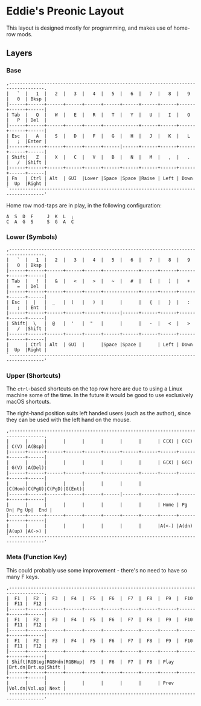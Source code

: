# Eddie's Preonic Layout

This layout is designed mostly for programming, and makes use of home-row mods.

## Layers

### Base

```text
,-----------------------------------------------------------------------------------.
|   `  |   1  |   2  |   3  |   4  |   5  |   6  |   7  |   8  |   9  |   0  | Bksp |
|------+------+------+------+------+------+------+------+------+------+------+------|
| Tab  |   Q  |   W  |   E  |   R  |   T  |   Y  |   U  |   I  |   O  |   P  | Del  |
|------+------+------+------+------+-------------+------+------+------+------+------|
| Esc  |   A  |   S  |   D  |   F  |   G  |   H  |   J  |   K  |   L  |   ;  |Enter |
|------+------+------+------+------+------|------+------+------+------+------+------|
| Shift|   Z  |   X  |   C  |   V  |   B  |   N  |   M  |   ,  |   .  |   /  |Shift |
|------+------+------+------+------+------+------+------+------+------+------+------|
| Fn   | Ctrl | Alt  | GUI  |Lower |Space |Space |Raise | Left | Down |  Up  |Right |
`-----------------------------------------------------------------------------------'
```

Home row mod-taps are in play, in the following configuration:

```text
A  S  D  F     J  K  L  ;
C  A  G  S     S  G  A  C
```

### Lower (Symbols)

```text
,-----------------------------------------------------------------------------------.
|   `  |   1  |   2  |   3  |   4  |   5  |   6  |   7  |   8  |   9  |   0  | Bksp |
|------+------+------+------+------+-------------+------+------+------+------+------|
| Tab  |   !  |   &  |   <  |   >  |   ~  |   #  |   [  |   ]  |   +  |   =  | Del  |
|------+------+------+------+------+-------------+------+------+------+------+------|
| Esc  |  |   |  _   |  (   |   )  |      |      |   {  |   }  |   :  |   ;  | Ent  |
|------+------+------+------+------+------|------+------+------+------+------+------|
| Shift|  \   |  @   |  '   |  "   |      |      |   -  |   <  |   >  |   /  |Shift |
|------+------+------+------+------+------+------+------+------+------+------+------|
|      | Ctrl | Alt  | GUI  |      |Space |Space |      | Left | Down |  Up  |Right |
`-----------------------------------------------------------------------------------'
```

### Upper (Shortcuts)

The `ctrl`-based shortcuts on the top row here are due to using a Linux machine some of the time. In the future it would be good to use exclusively macOS shortcuts.

The right-hand position suits left handed users (such as the author), since they can be used with the left hand on the mouse.

```text
,-----------------------------------------------------------------------------------.
|      |      |      |      |      |      |      |      | C(X) | C(C) | C(V) |A(Bsp)|
|------+------+------+------+------+------+------+------+------+------+------+------|
|      |      |      |      |      |      |      |      | G(X) | G(C) | G(V) |A(Del)|
|------+------+------+------+------+-------------+------+------+------+------+------|
|      |      |      |      |      |      |      |      |C(Hom)|C(PgU)|C(PgD)|G(Ent)|
|------+------+------+------+------+------|------+------+------+------+------+------|
|      |      |      |      |      |      |      |      | Home | Pg Dn| Pg Up|  End |
|------+------+------+------+------+------+------+------+------+------+------+------|
|      |      |      |      |      |      |      |      |A(<-) |A(dn) |A(up) |A(->) |
`-----------------------------------------------------------------------------------'
```

### Meta (Function Key)

This could probably use some improvement - there's no need to have so many F keys.

```text
,-----------------------------------------------------------------------------------.
|  F1  |  F2  |  F3  |  F4  |  F5  |  F6  |  F7  |  F8  |  F9  |  F10 |  F11 |  F12 |
|------+------+------+------+------+------+------+------+------+------+------+------|
|  F1  |  F2  |  F3  |  F4  |  F5  |  F6  |  F7  |  F8  |  F9  |  F10 |  F11 |  F12 |
|------+------+------+------+------+------+------+------+------+------+------+------|
|  F1  |  F2  |  F3  |  F4  |  F5  |  F6  |  F7  |  F8  |  F9  |  F10 |  F11 |  F12 |
|------+------+------+------+------+------+------+------+------+------+------+------|
| Shift|RGBtog|RGBHdn|RGBHup|  F5  |  F6  |  F7  |  F8  | Play |Brt.dn|Brt.up|Shift |
|------+------+------+------+------+------+------+------+------+------+------+------|
|      |      |      |      |      |      |      |      | Prev |Vol.dn|Vol.up| Next |
`-----------------------------------------------------------------------------------'
```
